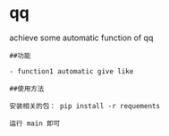 # qq
achieve some automatic function of qq
```
##功能

- function1 automatic give like

##使用方法

安装相关的包： pip install -r requements

运行 main 即可
